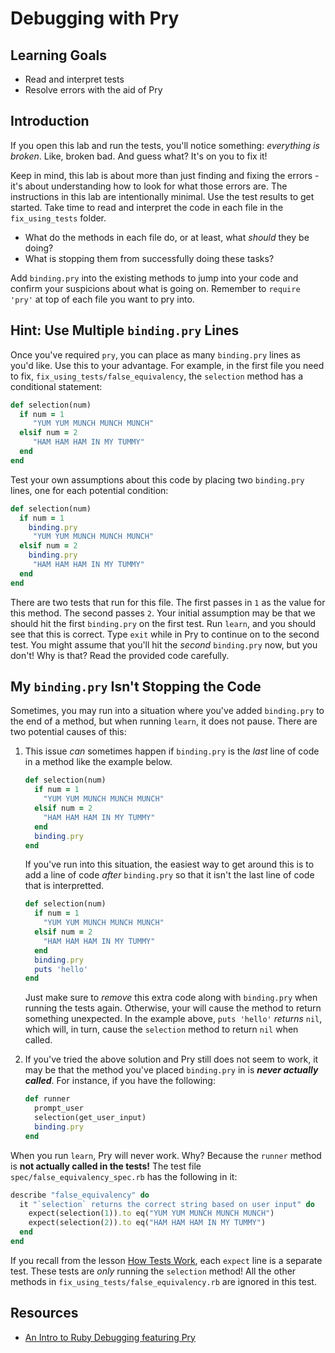 # Debugging with Pry

## Learning Goals

- Read and interpret tests
- Resolve errors with the aid of Pry

## Introduction

If you open this lab and run the tests, you'll notice something: _everything is
broken_. Like, broken bad. And guess what?  It's on you to fix it!

Keep in mind, this lab is about more than just finding and fixing the errors -
it's about understanding how to look for what those errors are. The instructions
in this lab are intentionally minimal. Use the test results to get started. Take
time to read and interpret the code in each file in the `fix_using_tests`
folder.

- What do the methods in each file do, or at least, what _should_ they be doing?
- What is stopping them from successfully doing these tasks?

Add `binding.pry` into the existing methods to jump into your code and confirm
your suspicions about what is going on. Remember to `require 'pry'` at top of
each file you want to pry into.

## Hint: Use Multiple `binding.pry` Lines

Once you've required `pry`, you can place as many `binding.pry` lines as you'd
like. Use this to your advantage. For example, in the first file you need to
fix, `fix_using_tests/false_equivalency`, the `selection` method has a
conditional statement:

```rb
def selection(num)
  if num = 1
     "YUM YUM MUNCH MUNCH MUNCH"
  elsif num = 2
     "HAM HAM HAM IN MY TUMMY"
  end
end
```

Test your own assumptions about this code by placing two `binding.pry` lines,
one for each potential condition:

```rb
def selection(num)
  if num = 1
    binding.pry
     "YUM YUM MUNCH MUNCH MUNCH"
  elsif num = 2
    binding.pry
     "HAM HAM HAM IN MY TUMMY"
  end
end
```

There are two tests that run for this file. The first passes in `1` as the value
for this method. The second passes `2`. Your initial assumption may be that we
should hit the first `binding.pry` on the first test. Run `learn`, and you
should see that this is correct. Type `exit` while in Pry to continue on to the
second test. You might assume that you'll hit the _second_ `binding.pry` now,
but you don't! Why is that? Read the provided code carefully.

## My `binding.pry` Isn't Stopping the Code

Sometimes, you may run into a situation where you've added `binding.pry` to the
end of a method, but when running `learn`, it does not pause. There are two
potential causes of this:

1. This issue _can_ sometimes happen if `binding.pry` is the _last_ line of code
   in a method like the example below.

    ```rb
    def selection(num)
      if num = 1
        "YUM YUM MUNCH MUNCH MUNCH"
      elsif num = 2
        "HAM HAM HAM IN MY TUMMY"
      end
      binding.pry
    end
    ```

   If you've run into this situation, the easiest way to get around this is to
   add a line of code _after_ `binding.pry` so that it isn't the last line of
   code that is interpretted.

    ```rb
    def selection(num)
      if num = 1
        "YUM YUM MUNCH MUNCH MUNCH"
      elsif num = 2
        "HAM HAM HAM IN MY TUMMY"
      end
      binding.pry
      puts 'hello'
    end
    ```

   Just make sure to _remove_ this extra code along with `binding.pry` when running the tests again. Otherwise, your will cause the method to return something unexpected.  In the example above, `puts 'hello'` _returns_ `nil`, which will, in turn, cause the `selection` method to return `nil` when called.

2. If you've tried the above solution and Pry still does not seem to work, it
   may be that the method you've placed `binding.pry` in is **_never actually called_**. For instance, if you have the following:

    ```rb
    def runner
      prompt_user
      selection(get_user_input)
      binding.pry
    end
    ```

  When you run `learn`, Pry will never work. Why? Because the `runner` method is
  **not actually called in the tests!** The test file `spec/false_equivalency_spec.rb` has the following in it:

  ```rb
  describe "false_equivalency" do
    it "`selection` returns the correct string based on user input" do
      expect(selection(1)).to eq("YUM YUM MUNCH MUNCH MUNCH")
      expect(selection(2)).to eq("HAM HAM HAM IN MY TUMMY")
    end
  end
  ```

  If you recall from the lesson [How Tests Work][], each `expect` line is a
  separate test. These tests are _only_ running the `selection` method! All the
  other methods in `fix_using_tests/false_equivalency.rb` are ignored in this
  test.

[How Tests Work]: https://github.com/learn-co-curriculum/reading-errors-and-debugging-how-tests-work

## Resources

- [An Intro to Ruby Debugging featuring Pry](https://medium.com/@TheDickWard/an-intro-to-ruby-debugging-featuring-pry-c931fde69069)
